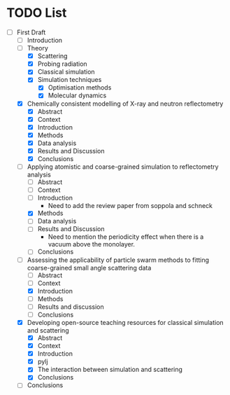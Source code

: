 # TODO List

- [ ] First Draft
  - [ ] Introduction
  - [ ] Theory
    - [x] Scattering
    - [x] Probing radiation
    - [x] Classical simulation
    - [x] Simulation techniques
      - [x] Optimisation methods
      - [x] Molecular dynamics
  - [x] Chemically consistent modelling of X-ray and neutron reflectometry
    - [x] Abstract
    - [x] Context
    - [x] Introduction
    - [x] Methods
    - [x] Data analysis
    - [x] Results and Discussion
    - [x] Conclusions
  - [ ] Applying atomistic and coarse-grained simulation to reflectometry analysis
    - [ ] Abstract
    - [ ] Context
    - [ ] Introduction
      - Need to add the review paper from soppola and schneck
    - [x] Methods
    - [ ] Data analysis
    - [ ] Results and Discussion
      - Need to mention the periodicity effect when there is a vacuum above the monolayer.
    - [ ] Conclusions
  - [ ] Assessing the applicability of particle swarm methods to fitting coarse-grained small angle scattering data
    - [ ] Abstract
    - [ ] Context
    - [x] Introduction
    - [ ] Methods
    - [ ] Results and discussion
    - [ ] Conclusions 
  - [x] Developing open-source teaching resources for classical simulation and scattering
    - [x] Abstract
    - [x] Context 
    - [x] Introduction
    - [x] pylj
    - [x] The interaction between simulation and scattering
    - [x] Conclusions
  - [ ] Conclusions
